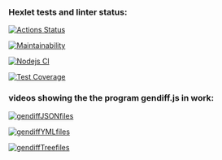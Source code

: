 ### Hexlet tests and linter status:
[![Actions Status](https://github.com/AlexAMitrofanov/frontend-project-lvl2/workflows/hexlet-check/badge.svg)](https://github.com/AlexAMitrofanov/frontend-project-lvl2/actions)

[![Maintainability](https://api.codeclimate.com/v1/badges/c86075a7254f5148e2d7/maintainability)](https://codeclimate.com/github/AlexAMitrofanov/frontend-project-lvl2/maintainability)

[![Nodejs CI](https://github.com/AlexAMitrofanov/frontend-project-lvl2/workflows/Nodejs%20CI/badge.svg)](https://github.com/AlexAMitrofanov/frontend-project-lvl2/actions)

[![Test Coverage](https://api.codeclimate.com/v1/badges/c86075a7254f5148e2d7/test_coverage)](https://codeclimate.com/github/AlexAMitrofanov/frontend-project-lvl2/test_coverage)

### videos showing the the program gendiff.js in work:

[![gendiffJSONfiles](https://asciinema.org/a/suTa8aL9fGrhm6Qzm7fLVPTm8.svg)](https://asciinema.org/a/suTa8aL9fGrhm6Qzm7fLVPTm8)

[![gendiffYMLfiles](https://asciinema.org/a/KI2nnEc0tTAR16LnPxA0ZL9oA.svg)](https://asciinema.org/a/KI2nnEc0tTAR16LnPxA0ZL9oA)


[![gendiffTreefiles](https://asciinema.org/a/biVmBZzfY2KcTFVv2LaFP1JLE.svg)](https://asciinema.org/a/biVmBZzfY2KcTFVv2LaFP1JLE)
